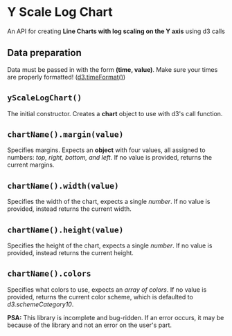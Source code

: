 # Y Scale Log Chart
An API for creating **Line Charts with log scaling on the Y axis** using d3 calls

## Data preparation
Data must be passed in with the form **(time, value)**. Make sure your times are properly formatted! ([d3.timeFormat()](https://github.com/d3/d3-time-format/blob/master/README.md#timeFormat))

## `yScaleLogChart()`
The initial constructor. Creates a **chart** object to use with d3's call function. 

## `chartName().margin(value)`
Specifies margins. Expects an **object** with four values, all assigned to numbers: _top, right, bottom, and left_. If no value is provided, returns the current margins.

## `chartName().width(value)`
Specifies the width of the chart, expects a single _number_. If no value is provided, instead returns the current width.

## `chartName().height(value)`
Specifies the height of the chart, expects a single _number_. If no value is provided, instead returns the current height.

## `chartName().colors`
Specifies what colors to use, expects an _array of colors_. If no value is provided, returns the current color scheme, which is defaulted to _d3.schemeCategory10_.

**PSA:** This library is incomplete and bug-ridden. If an error occurs, it may be because of the library and not an error on the user's part.